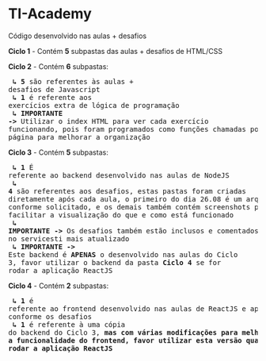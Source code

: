 # TI-Academy
Código desenvolvido nas aulas + desafios

**Ciclo 1** - Contém **5** subpastas das aulas + desafios de HTML/CSS

**Ciclo 2** - Contém **6** subpastas:<br /><pre>
  **↳ 5** são referentes às aulas + desafios de Javascript<br />
  **↳ 1** é referente aos exercícios extra de lógica de programação<br />
  **↳ IMPORTANTE ->** Utilizar o index HTML para ver cada exercício funcionando, pois foram programados
  como funções chamadas por botões na página para melhorar a organização<br /></pre>
**Ciclo 3** - Contém **5** subpastas:<br /><pre>
  **↳ 1** É referente ao backend desenvolvido nas aulas de NodeJS <br />
  **↳ 4** são referentes aos desafios, estas pastas foram criadas diretamente após cada aula, o primeiro
  do dia 26.08 é um arquivo PDF conforme solicitado, e os demais também contém screenshots para facilitar
  a visualização do que e como está funcionado<br />
  **↳ IMPORTANTE ->** Os desafios também estão inclusos e comentados no servicesti mais atualizado<br />
  **↳ IMPORTANTE ->** Este backend é **APENAS** o desenvolvido nas aulas do Ciclo 3, favor utilizar
  o backend da pasta **Ciclo 4** se for rodar a aplicação ReactJS<br /></pre>
**Ciclo 4** - Contém **2** subpastas:<br /><pre>
  **↳ 1** é referente ao frontend desenvolvido nas aulas de ReactJS e aprimorado conforme os desafios<br />
  **↳ 1** é referente à uma cópia do backend do Ciclo 3, **mas com várias modificações para melhorar a funcionalidade
  do frontend, favor utilizar esta versão quando for rodar a aplicação ReactJS**<br />
